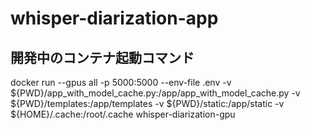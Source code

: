 # whisper-diarization-app

## 開発中のコンテナ起動コマンド
docker run --gpus all -p 5000:5000 --env-file .env   -v ${PWD}/app_with_model_cache.py:/app/app_with_model_cache.py   -v ${PWD}/templates:/app/templates   -v ${PWD}/static:/app/static   -v ${HOME}/.cache:/root/.cache   whisper-diarization-gpu